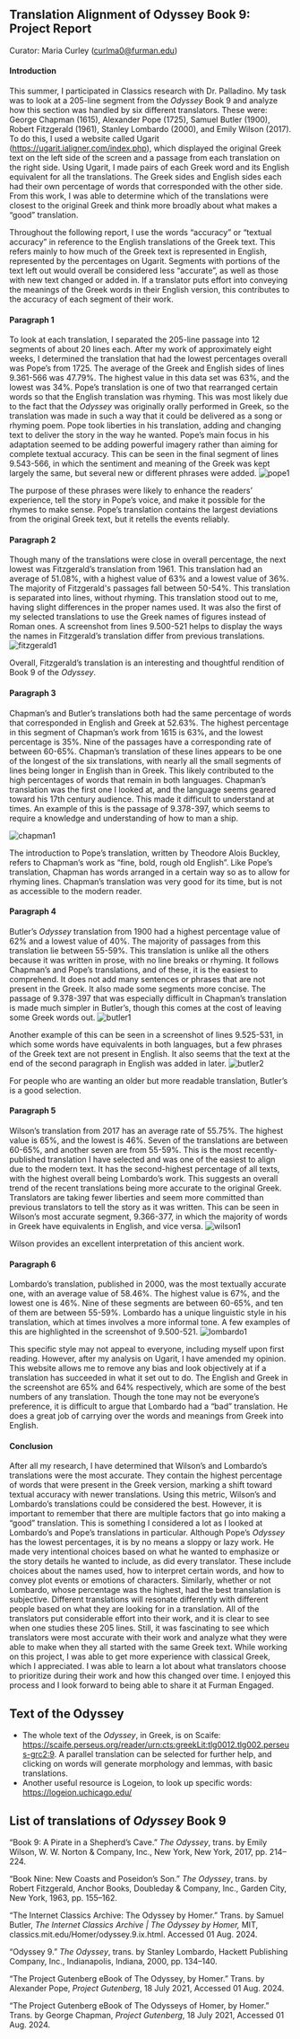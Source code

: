 ## Translation Alignment of Odyssey Book 9: Project Report

Curator: Maria Curley (curlma0@furman.edu)

#### Introduction
This summer, I participated in Classics research with Dr. Palladino. My task was to look at a 205-line segment from the _Odyssey_ Book 9 and analyze how this section was handled by six different translators. These were: George Chapman (1615), Alexander Pope (1725), Samuel Butler (1900), Robert Fitzgerald (1961), Stanley Lombardo (2000), and Emily Wilson (2017). To do this, I used a website called Ugarit (https://ugarit.ialigner.com/index.php), which displayed the original Greek text on the left side of the screen and a passage from each translation on the right side. Using Ugarit, I made pairs of each Greek word and its English equivalent for all the translations. The Greek sides and English sides each had their own percentage of words that corresponded with the other side. From this work, I was able to determine which of the translations were closest to the original Greek and think more broadly about what makes a “good” translation.

Throughout the following report, I use the words “accuracy” or “textual accuracy” in reference to the English translations of the Greek text. This refers mainly to how much of the Greek text is represented in English, represented by the percentages on Ugarit. Segments with portions of the text left out would overall be considered less “accurate”, as well as those with new text changed or added in. If a translator puts effort into conveying the meanings of the Greek words in their English version, this contributes to the accuracy of each segment of their work.


#### Paragraph 1
To look at each translation, I separated the 205-line passage into 12 segments of about 20 lines each. After my work of approximately eight weeks, I determined the translation that had the lowest percentages overall was Pope’s from 1725. The average of the Greek and English sides of lines 9.361-566 was 47.79%. The highest value in this data set was 63%, and the lowest was 34%. Pope’s translation is one of two that rearranged certain words so that the English translation was rhyming. This was most likely due to the fact that the _Odyssey_ was originally orally performed in Greek, so the translation was made in such a way that it could be delivered as a song or rhyming poem. Pope took liberties in his translation, adding and changing text to deliver the story in the way he wanted. Pope’s main focus in his adaptation seemed to be adding powerful imagery rather than aiming for complete textual accuracy. This can be seen in the final segment of lines 9.543-566, in which the sentiment and meaning of the Greek was kept largely the same, but several new or different phrases were added. ![pope1](https://github.com/user-attachments/assets/e0397cf4-4b88-4661-a525-39c410be7e65)


The purpose of these phrases were likely to enhance the readers’ experience, tell the story in Pope’s voice, and make it possible for the rhymes to make sense. Pope’s translation contains the largest deviations from the original Greek text, but it retells the events reliably.

#### Paragraph 2
Though many of the translations were close in overall percentage, the next lowest was Fitzgerald’s translation from 1961. This translation had an average of 51.08%, with a highest value of 63% and a lowest value of 36%. The majority of Fitzgerald's passages fall between 50-54%. This translation is separated into lines, without rhyming. This translation stood out to me, having slight differences in the proper names used. It was also the first of my selected translations to use the Greek names of figures instead of Roman ones. A screenshot from lines 9.500-521 helps to display the ways the names in Fitzgerald’s translation differ from previous translations. ![fitzgerald1](https://github.com/user-attachments/assets/76689c6b-e1c8-4625-a7c3-0b2456f5ea1b)

Overall, Fitzgerald’s translation is an interesting and thoughtful rendition of Book 9 of the _Odyssey_.

#### Paragraph 3
Chapman’s and Butler’s translations both had the same percentage of words that corresponded in English and Greek at 52.63%. The highest percentage in this segment of Chapman’s work from 1615 is 63%, and the lowest percentage is 35%. Nine of the passages have a corresponding rate of between 60-65%. Chapman’s translation of these lines appears to be one of the longest of the six translations, with nearly all the small segments of lines being longer in English than in Greek. This likely contributed to the high percentages of words that remain in both languages. Chapman’s translation was the first one I looked at, and the language seems geared toward his 17th century audience. This made it difficult to understand at times. An example of this is the passage of 9.378-397, which seems to require a knowledge and understanding of how to man a ship. 

![chapman1](https://github.com/user-attachments/assets/b3ea2efe-4558-401f-a251-4fe7a44ca717)

The introduction to Pope’s translation, written by Theodore Alois Buckley, refers to Chapman’s work as “fine, bold, rough old English”. Like Pope’s translation, Chapman has words arranged in a certain way so as to allow for rhyming lines. Chapman’s translation was very good for its time, but is not as accessible to the modern reader.

#### Paragraph 4
Butler’s _Odyssey_ translation from 1900 had a highest percentage value of 62% and a lowest value of 40%. The majority of passages from this translation lie between 55-59%. This translation is unlike all the others because it was written in prose, with no line breaks or rhyming. It follows Chapman’s and Pope’s translations, and of these, it is the easiest to comprehend. It does not add many sentences or phrases that are not present in the Greek. It also made some segments more concise. The passage of 9.378-397 that was especially difficult in Chapman’s translation is made much simpler in Butler’s, though this comes at the cost of leaving some Greek words out. ![butler1](https://github.com/user-attachments/assets/2efeedcd-be92-40fd-a648-2210d831ab4a)

Another example of this can be seen in a screenshot of lines 9.525-531, in which some words have equivalents in both languages, but a few phrases of the Greek text are not present in English. It also seems that the text at the end of the second paragraph in English was added in later. ![butler2](https://github.com/user-attachments/assets/4a254e3a-0352-49d2-a271-8c777a6b51f0)

For people who are wanting an older but more readable translation, Butler’s is a good selection.

#### Paragraph 5
Wilson’s translation from 2017 has an average rate of 55.75%. The highest value is 65%, and the lowest is 46%. Seven of the translations are between 60-65%, and another seven are from 55-59%. This is the most recently-published translation I have selected and was one of the easiest to align due to the modern text. It has the second-highest percentage of all texts, with the highest overall being Lombardo’s work. This suggests an overall trend of the recent translations being more accurate to the original Greek. Translators are taking fewer liberties and seem more committed than previous translators to tell the story as it was written. This can be seen in Wilson’s most accurate segment, 9.366-377, in which the majority of words in Greek have equivalents in English, and vice versa.
![wilson1](https://github.com/user-attachments/assets/3783955e-1e9b-43d0-95b3-b98a59972581)

Wilson provides an excellent interpretation of this ancient work.

#### Paragraph 6
Lombardo’s translation, published in 2000, was the most textually accurate one, with an average value of 58.46%. The highest value is 67%, and the lowest one is 46%. Nine of these segments are between 60-65%, and ten of them are between 55-59%. Lombardo has a unique linguistic style in his translation, which at times involves a more informal tone. A few examples of this are highlighted in the screenshot of 9.500-521. ![lombardo1](https://github.com/user-attachments/assets/8167eb7c-9ddd-46dd-a171-664a1c5f4227)

This specific style may not appeal to everyone, including myself upon first reading. However, after my analysis on Ugarit, I have amended my opinion. This website allows me to remove any bias and look objectively at if a translation has succeeded in what it set out to do. The English and Greek in the screenshot are 65% and 64% respectively, which are some of the best numbers of any translation. Though the tone may not be everyone’s preference, it is difficult to argue that Lombardo had a “bad” translation. He does a great job of carrying over the words and meanings from Greek into English.

#### Conclusion
After all my research, I have determined that Wilson’s and Lombardo’s translations were the most accurate. They contain the highest percentage of words that were present in the Greek version, marking a shift toward textual accuracy with newer translations. Using this metric, Wilson’s and Lombardo’s translations could be considered the best. However, it is important to remember that there are multiple factors that go into making a “good” translation. This is something I considered a lot as I looked at Lombardo’s and Pope’s translations in particular. Although Pope’s _Odyssey_ has the lowest percentages, it is by no means a sloppy or lazy work. He made very intentional choices based on what he wanted to emphasize or the story details he wanted to include, as did every translator. These include choices about the names used, how to interpret certain words, and how to convey plot events or emotions of characters. Similarly, whether or not Lombardo, whose percentage was the highest, had the best translation is subjective. Different translations will resonate differently with different people based on what they are looking for in a translation. All of the translators put considerable effort into their work, and it is clear to see when one studies these 205 lines. Still, it was fascinating to see which translators were most accurate with their work and analyze what they were able to make when they all started with the same Greek text. While working on this project, I was able to get more experience with classical Greek, which I appreciated. I was able to learn a lot about what translators choose to prioritize during their work and how this changed over time. I enjoyed this process and I look forward to being able to share it at Furman Engaged.


## Text of the Odyssey 
* The whole text of the _Odyssey_, in Greek, is on Scaife: https://scaife.perseus.org/reader/urn:cts:greekLit:tlg0012.tlg002.perseus-grc2:9. A parallel translation can be selected for further help, and clicking on words will generate morphology and lemmas, with basic translations.
* Another useful resource is Logeion, to look up specific words: https://logeion.uchicago.edu/

## List of translations of _Odyssey_ Book 9 
“Book 9: A Pirate in a Shepherd’s Cave.” _The Odyssey_, trans. by Emily Wilson, W. W. Norton & Company, Inc., New York, New York, 2017, pp. 214–224. 

“Book Nine: New Coasts and Poseidon’s Son.” _The Odyssey_, trans. by Robert Fitzgerald, Anchor Books, Doubleday & Company, Inc., Garden City, New York, 1963, pp. 155–162.

“The Internet Classics Archive: The Odyssey by Homer.” Trans. by Samuel Butler, _The Internet Classics Archive | The Odyssey by Homer,_ MIT, classics.mit.edu/Homer/odyssey.9.ix.html. Accessed 01 Aug. 2024. 

“Odyssey 9.” _The Odyssey_, trans. by Stanley Lombardo, Hackett Publishing Company, Inc., Indianapolis, Indiana, 2000, pp. 134–140. 

“The Project Gutenberg eBook of The Odyssey, by Homer.” Trans. by Alexander Pope, _Project Gutenberg_, 18 July 2021, Accessed 01 Aug. 2024. 

“The Project Gutenberg eBook of The Odysseys of Homer, by Homer.” Trans. by George Chapman, _Project Gutenberg_, 18 July 2021, Accessed 01 Aug. 2024. 